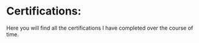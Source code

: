 # Certifications:
Here you will find all the certifications I have completed over the course of time.
